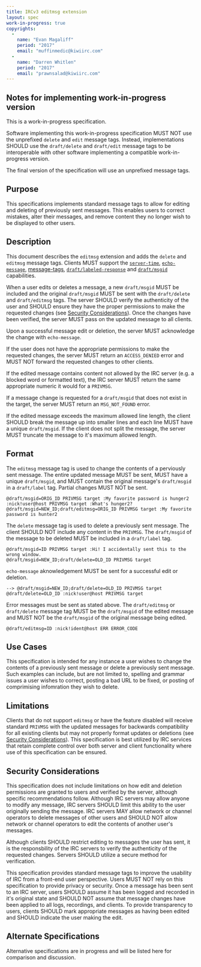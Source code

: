 ```yaml
---
title: IRCv3 editmsg extension
layout: spec
work-in-progress: true
copyrights:
  -
    name: "Evan Magaliff"
    period: "2017"
    email: "muffinmedic@kiwiirc.com"
  -
    name: "Darren Whitlen"
    period: "2017"
    email: "prawnsalad@kiwiirc.com"
---
```

## Notes for implementing work-in-progress version
This is a work-in-progress specification.

Software implementing this work-in-progress specification MUST NOT use the unprefixed `delete` and `edit` message tags. Instead, implementations SHOULD use the `draft/delete` and `draft/edit` message tags to be interoperable with other software implementing a compatible work-in-progress version.

The final version of the specification will use an unprefixed message tags.

## Purpose
This specifications implements standard message tags to allow for editing and deleting of previously sent messages. This enables users to correct mistakes, alter their messages, and remove content they no longer wish to be displayed to other users.

## Description
This document describes the `editmsg` extension and adds the `delete` and `editmsg` message tags. Clients MUST support the [`server-time`][server-time], [`echo-message`][echo-message], [message-tags][message-tags], [`draft/labeled-response`][draft/labeled-response] and [`draft/msgid`][draft/msgid] capabilities.

When a user edits or deletes a message, a new `draft/msgid` MUST be included and the original `draft/msgid` MUST be sent with the `draft/delete` and `draft/editmsg` tags. The server SHOULD verify the authenticity of the user and SHOULD ensure they have the proper permissions to make the requested changes (see [Security Considerations](#security-considerations)). Once the changes have been verified, the server MUST pass on the updated message to all clients.

Upon a successful message edit or deletion, the server MUST acknowledge the change with `echo-message`.

If the user does not have the appropriate permissions to make the requested changes, the server MUST return an `ACCESS_DENIED` error and MUST NOT forward the requested changes to other clients.

If the edited message contains content not allowed by the IRC server (e.g. a blocked word or formatted text), the IRC server MUST return the same appropriate numeric it would for a `PRIVMSG`.

If a message change is requested for a `draft/msgid` that does not exist in the target, the server MUST return an `MSG_NOT_FOUND` error.

If the edited message exceeds the maximum allowed line length, the client SHOULD break the message up into smaller lines and each line MUST have a unique `draft/msgid`. If the client does not split the message, the server MUST truncate the message to it's maximum allowed length.

## Format

The `editmsg` message tag is used to change the contents of a perviously sent message. The entire updated message MUST be sent, MUST have a unique `draft/msgid`, and MUST contain the original message's `draft/msgid` in a `draft/label` tag. Partial changes MUST NOT be sent.

    @draft/msgid=ORIG_ID PRIVMSG target :My favorite password is hunger2
    :nick!user@host PRIVMSG target :What's hunger2?
    @draft/msgid=NEW_ID;draft/editmsg=ORIG_ID PRIVMSG target :My favorite password is hunter2

The `delete` message tag is used to delete a previously sent message. The client SHOULD NOT include any content in the `PRIVMSG`. The `draft/msgid` of the message to be deleted MUST be included in a `draft/label` tag.

    @draft/msgid=ID PRIVMSG target :Hi! I accidentally sent this to the wrong window.
    @draft/msgid=NEW_ID;draft/delete=OLD_ID PRIVMSG target

`echo-message` aknowledgement MUST be sent for a successful edit or deletion.

    --> @draft/msgid=NEW_ID;draft/delete=OLD_ID PRIVMSG target
    @draft/delete=OLD_ID :nick!user@host PRIVMSG target

Error messages must be sent as stated above. The `draft/editmsg` or `draft/delete` message tag MUST be the `draft/msgid` of the edited message and MUST NOT be the `draft/msgid` of the original message being edited.

    @draft/editmsg=ID :nick!ident@host ERR ERROR_CODE

## Use Cases
This specification is intended for any instance a user wishes to change the contents of a previously sent message or delete a previously sent message. Such examples can include, but are not limited to, spelling and grammar issues a user wishes to correct, posting a bad URL to be fixed, or posting of comprimising infomration they wish to delete.

## Limitations
Clients that do not support `editmsg` or have the feature disabled will receive standard `PRIVMSG` with the updated messages for backwards compatibility for all existing clients but may not properly format updates or deletions (see [Security Considerations](#security-considerations)). This specification is best utilized by IRC services that retain complete control over both server and client functionality where use of this specification can be ensured.

## Security Considerations
This specification does not include limitations on how edit and deletion permissions are granted to users and verified by the server, although specific recommendations follow. Although IRC servers may allow anyone to modify any message, IRC servers SHOULD limit this ability to the user originally sending the message. IRC servers MAY allow network or channel operators to delete messages of other users and SHOULD NOT allow network or channel operators to edit the contents of another user's messages. 

Although clients SHOULD restrict editing to messages the user has sent, it is the responsbility of the IRC servers to verify the authenticity of the requested changes. Servers SHOULD utilize a secure method for verification.

This specification provides standard message tags to improve the usability of IRC from a front-end user perspective. Users MUST NOT rely on this specification to provide privacy or security. Once a message has been sent to an IRC server, users SHOULD assume it has been logged and recorded in it's original state and SHOULD NOT assume that message changes have been applied to all logs, recordings, and clients. To provide transparency to users, clients SHOULD mark appropriate messages as having been edited and SHOULD indicate the user making the edit.

## Alternate Specifications
Alternative specifications are in progress and will be listed here for comparison and discussion.

[echo-message]: http://ircv3.net/specs/extensions/echo-message-3.2.html
[message-tags]: http://ircv3.net/specs/core/message-tags-3.3.html
[server-time]: http://ircv3.net/specs/extensions/server-time-3.2.html
[draft/msgid]: https://github.com/ircv3/ircv3-specifications/pull/285
[draft/labeled-response]: https://github.com/ircv3/ircv3-specifications/pull/162
[multiline]: https://github.com/ircv3/ircv3-specifications/issues/208
[cap]: ../core/capability-negotiation-3.2.html